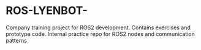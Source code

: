 # ROS-LYENBOT-
Company training project for ROS2 development. Contains exercises and prototype code. Internal practice repo for ROS2 nodes and communication patterns
